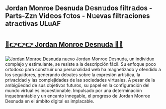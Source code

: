 ## Jordan Monroe Desnuda D𝚎sn𝚞dos filtr𝚊dos - Parts-Zzn Vid𝚎os f𝚘tos - N𝚞evas filtr𝚊ciones atr𝚊ctivas ULuAF

# <h2><a href="http://mb2d8z.tromn.icu/?c=Jordan+Monroe+Desnuda">🔗👉👉👉 Jordan Monroe Desnuda 🔗🔗</a></h2>

[![Jordan Monroe Desnuda nuevo](https://i.imgur.com/pEAQMta.gif)](http://mb2d8z.tromn.icu/?c=Jordan+Monroe+Desnuda)
Jordan Monroe Desnuda, un individuo complejo y estimulante, se resiste a la descripción fácil. Su enfoque poco ortodoxo para construir una personalidad web ha magnetizado y ofendido a los seguidores, generando debates sobre la expresión artística, la privacidad y las complejidades de las sociedades virtuales. A pesar de la ambigüedad de sus objetivos futuros, su papel en la configuración del mundo virtual es incuestionable. Impulsado por una determinación inquebrantable y un encanto innegable, el progreso de Jordan Monroe Desnuda en el ámbito digital es implacable.
